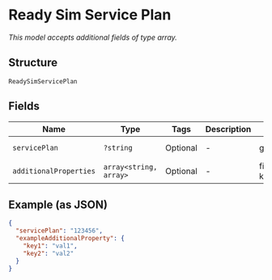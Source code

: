 
# Ready Sim Service Plan

*This model accepts additional fields of type array.*

## Structure

`ReadySimServicePlan`

## Fields

| Name | Type | Tags | Description | Getter | Setter |
|  --- | --- | --- | --- | --- | --- |
| `servicePlan` | `?string` | Optional | - | getServicePlan(): ?string | setServicePlan(?string servicePlan): void |
| `additionalProperties` | `array<string, array>` | Optional | - | findAdditionalProperty(string key): array | additionalProperty(string key, array value): void |

## Example (as JSON)

```json
{
  "servicePlan": "123456",
  "exampleAdditionalProperty": {
    "key1": "val1",
    "key2": "val2"
  }
}
```

